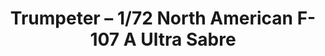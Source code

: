 ---
layout: product
title: "Trumpeter – 1/72 North American F-107 A Ultra Sabre"
price: "1850" 
desc: "N/A"
img_path: "/assets/img/TRU01605.webp"
brand: "N/A"
available: false
special_offer: false
new: false
soon: false
cat: "010000"
subcat: "013400"
subsubcat: "0N/A"
sifra: "TRU01605"
popular: false
spec: false
---